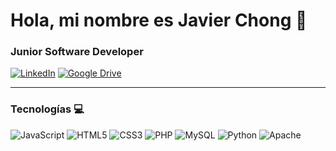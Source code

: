 # Hola, mi nombre es Javier Chong 👋

### Junior Software Developer



[![LinkedIn](https://img.shields.io/badge/LinkedIn-Profile-blue)](https://linkedin.com/in/tu_perfil)
[![Google Drive](https://img.shields.io/badge/Google%20Drive-Portfolio-green)](https://drive.google.com/tu_enlace)

---

### Tecnologías 💻
![JavaScript](https://img.shields.io/badge/JavaScript-yellow?style=flat-square&logo=javascript)
![HTML5](https://img.shields.io/badge/HTML5-red?style=flat-square&logo=html5)
![CSS3](https://img.shields.io/badge/CSS3-blue?style=flat-square&logo=css3)
![PHP](https://img.shields.io/badge/PHP-purple?style=flat-square&logo=php)
![MySQL](https://img.shields.io/badge/MySQL-blue?style=flat-square&logo=mysql)
![Python](https://img.shields.io/badge/Python-green?style=flat-square&logo=python)
![Apache](https://img.shields.io/badge/Apache-black?style=flat-square&logo=apache)
